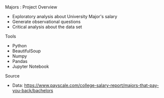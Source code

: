 Majors : Project Overview

* Exploratory analysis about University Major's salary
* Generate observational questions 
* Critical analysis about the data set




Tools
* Python
* BeautifulSoup
* Numpy
* Pandas
* Jupyter Notebook

Source
* Data: https://www.payscale.com/college-salary-report/majors-that-pay-you-back/bachelors


